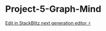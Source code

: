 # Project-5-Graph-Mind

[Edit in StackBlitz next generation editor ⚡️](https://stackblitz.com/~/github.com/ARJUN-V2005/Project-5-Graph-Mind)